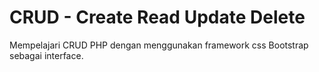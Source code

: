 # CRUD - Create Read Update Delete

Mempelajari CRUD PHP dengan menggunakan framework css Bootstrap sebagai interface.
